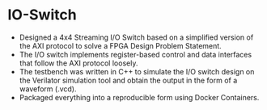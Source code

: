 # IO-Switch
 - Designed a 4x4 Streaming I/O Switch based on a simplified version of the AXI protocol to solve a FPGA Design Problem Statement.
 - The I/O switch implements register-based control and data interfaces that follow the AXI protocol loosely.
 - The testbench was written in C++ to simulate the I/O switch design on the Verilator simulation tool and obtain the output in the form of a waveform (.vcd).
 - Packaged everything into a reproducible form using Docker Containers.
 
